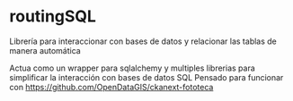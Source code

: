 # routingSQL
Librería para interaccionar con bases de datos y relacionar las tablas de manera automática

Actua como un wrapper para sqlalchemy y multiples librerias para simplificar la interacción con bases de datos SQL
Pensado para funcionar con https://github.com/OpenDataGIS/ckanext-fototeca

